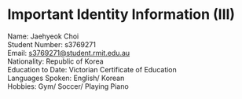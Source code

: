# Important Identity Information (III)

Name: Jaehyeok Choi<br/>
Student Number: s3769271<br/>
Email: s3769271@student.rmit.edu.au<br/>
Nationality: Republic of Korea<br/>
Education to Date: Victorian Certificate of Education<br/>
Languages Spoken: English/ Korean<br/>
Hobbies: Gym/ Soccer/ Playing Piano<br/> 





